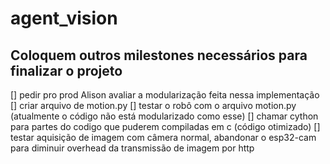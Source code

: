 # agent_vision
## Coloquem outros milestones necessários para finalizar o projeto
[] pedir pro prod Alison avaliar a modularização feita nessa implementação
[] criar arquivo de motion.py
[] testar o robô com o arquivo motion.py (atualmente o código não está modularizado como esse)
[] chamar cython para partes do codigo que puderem compiladas em c (código otimizado)
[] testar aquisição de imagem com câmera normal, abandonar o esp32-cam para diminuir overhead da transmissão de imagem por http
